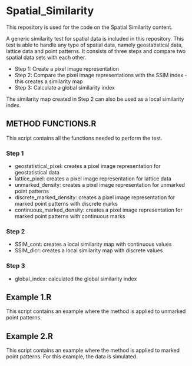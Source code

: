 # Spatial_Similarity
This repository is used for the code on the Spatial Similarity content. 

A generic similarity test for spatial data is included in this repository. This test is able to handle any type of spatial data, namely geostatistical data, lattice data and point patterns. It consists of three steps and compare two spatial data sets with each other.

* Step 1: Create a pixel image representation
* Step 2: Compare the pixel image representations with the SSIM index - this creates a similarity map
* Step 3: Calculate a global similarity index

The similarity map created in Step 2 can also be used as a local similarity index.

## METHOD FUNCTIONS.R

This script contains all the functions needed to perform the test.

### Step 1

* geostatistical_pixel: creates a pixel image representation for geostatistical data
* lattice_pixel: creates a pixel image representation for lattice data
* unmarked_density: creates a pixel image representation for unmarked point patterns
* discrete_marked_density: creates a pixel image representation for marked point patterns with discrete marks
* continuous_marked_density: creates a pixel image representation for marked point patterns with continuous marks

### Step 2

* SSIM_cont: creates a local similarity map with continuous values
* SSIM_dicr: creates a local similarity map with discrete values

### Step 3

* global_index: calculated the global similarity index

## Example 1.R

This script contains an example where the method is applied to unmarked point patterns. 

## Example 2.R 

This script contains an example where the method is applied to marked point patterns. For this example, the data is simulated. 

